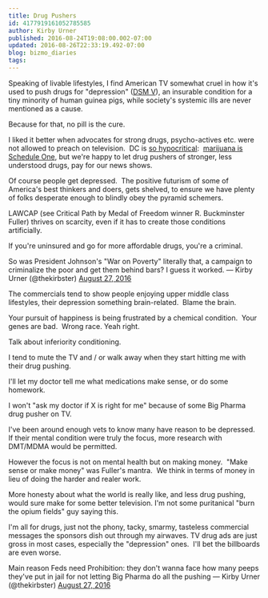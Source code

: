 ```yaml
---
title: Drug Pushers
id: 4177919161052785585
author: Kirby Urner
published: 2016-08-24T19:08:00.002-07:00
updated: 2016-08-26T22:33:19.492-07:00
blog: bizmo_diaries
tags: 
---
```


Speaking of livable lifestyles, I find American TV somewhat cruel in how it's used to push drugs for "depression" ([DSM V](http://dsm.psychiatryonline.org/doi/abs/10.1176/appi.books.9780890425596.dsm04)), an insurable condition for a tiny minority of human guinea pigs, while society's systemic ills are never mentioned as a cause. 

Because for that, no pill is the cure.

I liked it better when advocates for strong drugs, psycho-actives etc. were not allowed to preach on television.  DC is [so hypocritical](http://controlroom.blogspot.com/2016/08/indo-expo.html):  [marijuana is Schedule One](https://en.wikipedia.org/wiki/Removal_of_cannabis_from_Schedule_I_of_the_Controlled_Substances_Act), but we're happy to let drug pushers of stronger, less understood drugs, pay for our news shows.

Of course people get depressed.  The positive futurism of some of America's best thinkers and doers, gets shelved, to ensure we have plenty of folks desperate enough to blindly obey the pyramid schemers.

LAWCAP (see Critical Path by Medal of Freedom winner R. Buckminster Fuller) thrives on scarcity, even if it has to create those conditions artificially.

If you're uninsured and go for more affordable drugs, you're a criminal.

So was President Johnson's "War on Poverty" literally that, a campaign to criminalize the poor and get them behind bars? I guess it worked.
— Kirby Urner (@thekirbster) [August 27, 2016](https://twitter.com/thekirbster/status/769405017446952960)

The commercials tend to show people enjoying upper middle class lifestyles, their depression something brain-related.  Blame the brain.

Your pursuit of happiness is being frustrated by a chemical condition.  Your genes are bad.  Wrong race. Yeah right.

Talk about inferiority conditioning.

I tend to mute the TV and / or walk away when they start hitting me with their drug pushing.

I'll let my doctor tell me what medications make sense, or do some homework.

I won't "ask my doctor if X is right for me" because of some Big Pharma drug pusher on TV.

I've been around enough vets to know many have reason to be depressed.  If their mental condition were truly the focus, more research with DMT/MDMA would be permitted. 

However the focus is not on mental health but on making money.  "Make sense or make money" was Fuller's mantra.  We think in terms of money in lieu of doing the harder and realer work.

More honesty about what the world is really like, and less drug pushing, would sure make for some better television. I'm not some puritanical "burn the opium fields" guy saying this.

I'm all for drugs, just not the phony, tacky, smarmy, tasteless commercial messages the sponsors dish out through my airwaves. TV drug ads are just gross in most cases, especially the "depression" ones.  I'll bet the billboards are even worse.

Main reason Feds need Prohibition: they don't wanna face how many peeps they've put in jail for not letting Big Pharma do all the pushing
— Kirby Urner (@thekirbster) [August 27, 2016](https://twitter.com/thekirbster/status/769405742264688640)